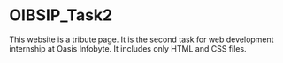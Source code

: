 # OIBSIP_Task2
This website is a tribute page.
It is the second task for web development 
internship at Oasis Infobyte.
It includes only HTML and CSS files.
